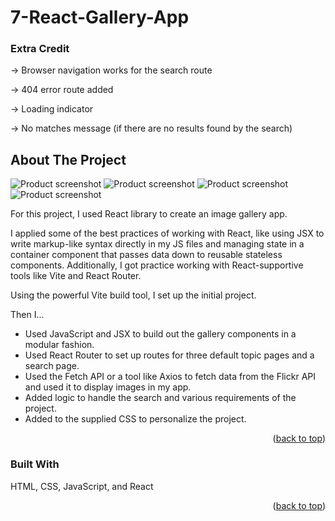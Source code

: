 # 7-React-Gallery-App

<!-- FEATURES -->


### Extra Credit

-> Browser navigation works for the search route

-> 404 error route added

-> Loading indicator

-> No matches message (if there are no results found by the search)


<!-- ABOUT THE PROJECT -->

## About The Project

![Product screenshot](<main-page-redirect.png>)
![Product screenshot](<search-result.png>)
![Product screenshot](<no-result.png>)
![Product screenshot](<page-not-found.png>)

For this project, I used React library to create an image gallery app.

I applied some of the best practices of working with React, like using JSX to write markup-like syntax directly in my JS files and managing state in a container component that passes data down to reusable stateless components. Additionally, I got practice working with React-supportive tools like Vite and React Router.

Using the powerful Vite build tool, I set up the initial project.

Then I...

- Used JavaScript and JSX to build out the gallery components in a modular fashion.
- Used React Router to set up routes for three default topic pages and a search page.
- Used the Fetch API or a tool like Axios to fetch data from the Flickr API and used it to display images in my app.
- Added logic to handle the search and various requirements of the project.
- Added to the supplied CSS to personalize the project.


<p align="right">(<a href="#readme-top">back to top</a>)</p>

<!-- BUILT WITH -->

### Built With

HTML, CSS, JavaScript, and React


<p align="right">(<a href="#readme-top">back to top</a>)</p>